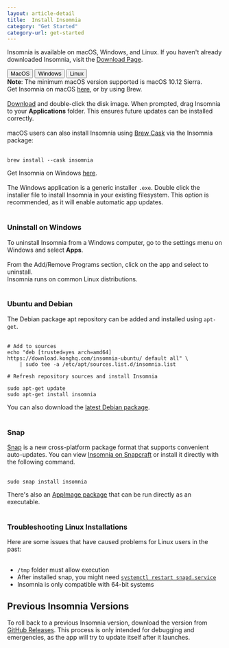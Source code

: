 ```yaml
---
layout: article-detail
title:  Install Insomnia
category: "Get Started"
category-url: get-started
---
```


Insomnia is available on macOS, Windows, and Linux. If you haven't already downloaded Insomnia, visit the [Download Page](https://insomnia.rest/download).

<nav>
  <div class="nav nav-tabs" id="nav-tab" role="tablist">
    <button class="nav-link active side-tabs" id="nav-home-tab" data-bs-toggle="tab" data-bs-target="#nav-home" type="button" role="tab" aria-controls="nav-home" aria-selected="true">MacOS</button>
    <button class="nav-link side-tabs" id="nav-profile-tab" data-bs-toggle="tab" data-bs-target="#nav-profile" type="button" role="tab" aria-controls="nav-profile" aria-selected="false">Windows</button>
    <button class="nav-link side-tabs" id="nav-contact-tab" data-bs-toggle="tab" data-bs-target="#nav-contact" type="button" role="tab" aria-controls="nav-contact" aria-selected="false">Linux</button>
  </div>
</nav>
<div class="tab-content" id="nav-tabContent">
  <div class="tab-pane fade show active" id="nav-home" role="tabpanel" aria-labelledby="nav-home-tab">
    <div class="alert alert-primary">
    <b>Note</b>: The minimum macOS version supported is macOS 10.12 Sierra.
    </div>
    Get Insomnia on macOS <a href="https://insomnia.rest/download">here</a>, or by using Brew.
<br/><br/>
<a href="https://insomnia.rest/download">Download</a> and double-click the disk image. When prompted, drag Insomnia to your <b>Applications</b> folder. This ensures future updates can be installed correctly.
<br/><br/>
macOS users can also install Insomnia using <a href="https://brew.sh/">Brew Cask</a> via the Insomnia package:
<br/><br/>
<pre class="highlight"><code>brew install --cask insomnia</code></pre>
  </div>
  <div class="tab-pane fade" id="nav-profile" role="tabpanel" aria-labelledby="nav-profile-tab">
Get Insomnia on Windows <a href="https://insomnia.rest/download">here</a>.
<br/><br/>
The Windows application is a generic installer <code>.exe</code>. Double click the installer file to install Insomnia in your existing filesystem. This option is recommended, as it will enable automatic app updates.
<br/><br/>
<h3>Uninstall on Windows</h3>
To uninstall Insomnia from a Windows computer, go to the settings menu on Windows and select <b>Apps</b>.
<br/><br/>
From the Add/Remove Programs section, click on the app and select to uninstall.
  </div>
  <div class="tab-pane fade" id="nav-contact" role="tabpanel" aria-labelledby="nav-contact-tab">
Insomnia runs on common Linux distributions.
<br/><br/>
<h3>Ubuntu and Debian</h3>

The Debian package apt repository can be added and installed using <code>apt-get</code>.
<br/><br/>
<pre class="highlight"><code># Add to sources
echo "deb [trusted=yes arch=amd64] https://download.konghq.com/insomnia-ubuntu/ default all" \
    | sudo tee -a /etc/apt/sources.list.d/insomnia.list

# Refresh repository sources and install Insomnia

sudo apt-get update
sudo apt-get install insomnia
</code></pre>

You can also download the <a href="https://download.konghq.com/insomnia-ubuntu/">latest Debian package</a>.
<br/><br/>
<h3>Snap</h3>

<a href="https://snapcraft.io/">Snap</a> is a new cross-platform package format that supports convenient auto-updates. You can view <a href="https://snapcraft.io/insomnia">Insomnia on Snapcraft</a> or install it directly with the following command.
<br/><br/>
<pre class="highlight"><code>sudo snap install insomnia</code></pre>

There's also an <a href="https://updates.insomnia.rest/downloads/release/latest?app=com.insomnia.app">AppImage package</a> that can be run directly as an executable.
<br/><br/>
<h3>Troubleshooting Linux Installations</h3>

Here are some issues that have caused problems for Linux users in the past:
<br/><br/>
<ul>
    <li><code>/tmp</code> folder must allow execution</li>
    <li>After installed snap, you might need <a href="https://bugs.launchpad.net/ubuntu/+source/snapd/+bug/1631514"><code>systemctl restart snapd.service</code></a></li>
    <li>Insomnia is only compatible with 64-bit systems</li>
</ul>
  </div>
</div>

## Previous Insomnia Versions

To roll back to a previous Insomnia version, download the version from [GitHub Releases](https://github.com/kong/insomnia/releases). This process is only intended for debugging and emergencies, as the app will try to update itself after it launches.
